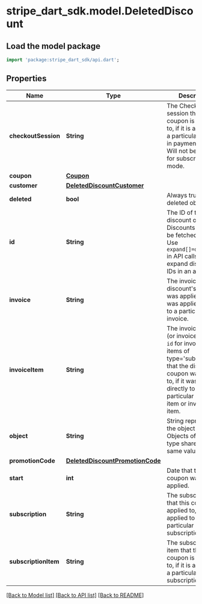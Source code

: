 # stripe_dart_sdk.model.DeletedDiscount

## Load the model package
```dart
import 'package:stripe_dart_sdk/api.dart';
```

## Properties
Name | Type | Description | Notes
------------ | ------------- | ------------- | -------------
**checkoutSession** | **String** | The Checkout session that this coupon is applied to, if it is applied to a particular session in payment mode. Will not be present for subscription mode. | [optional] 
**coupon** | [**Coupon**](Coupon.md) |  | 
**customer** | [**DeletedDiscountCustomer**](DeletedDiscountCustomer.md) |  | [optional] 
**deleted** | **bool** | Always true for a deleted object | 
**id** | **String** | The ID of the discount object. Discounts cannot be fetched by ID. Use `expand[]=discounts` in API calls to expand discount IDs in an array. | 
**invoice** | **String** | The invoice that the discount's coupon was applied to, if it was applied directly to a particular invoice. | [optional] 
**invoiceItem** | **String** | The invoice item `id` (or invoice line item `id` for invoice line items of type='subscription') that the discount's coupon was applied to, if it was applied directly to a particular invoice item or invoice line item. | [optional] 
**object** | **String** | String representing the object's type. Objects of the same type share the same value. | 
**promotionCode** | [**DeletedDiscountPromotionCode**](DeletedDiscountPromotionCode.md) |  | [optional] 
**start** | **int** | Date that the coupon was applied. | 
**subscription** | **String** | The subscription that this coupon is applied to, if it is applied to a particular subscription. | [optional] 
**subscriptionItem** | **String** | The subscription item that this coupon is applied to, if it is applied to a particular subscription item. | [optional] 

[[Back to Model list]](../README.md#documentation-for-models) [[Back to API list]](../README.md#documentation-for-api-endpoints) [[Back to README]](../README.md)


